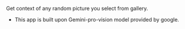 Get context of any random picture you select from gallery.
- This app is built upon Gemini-pro-vision model provided by google.
